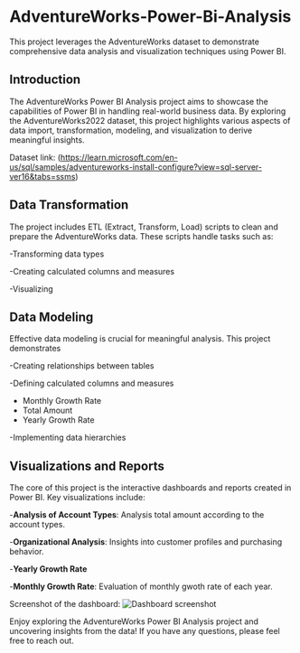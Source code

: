# AdventureWorks-Power-Bi-Analysis
This project leverages the AdventureWorks dataset to demonstrate comprehensive data analysis and visualization techniques using Power BI.

## Introduction
The AdventureWorks Power BI Analysis project aims to showcase the capabilities of Power BI in handling real-world business data. By exploring the AdventureWorks2022 dataset, this project highlights various aspects of data import, transformation, modeling, and visualization to derive meaningful insights.

Dataset link: (https://learn.microsoft.com/en-us/sql/samples/adventureworks-install-configure?view=sql-server-ver16&tabs=ssms)

## Data Transformation
The project includes ETL (Extract, Transform, Load) scripts to clean and prepare the AdventureWorks data. These scripts handle tasks such as:

-Transforming data types

-Creating calculated columns and measures

-Visualizing

## Data Modeling
Effective data modeling is crucial for meaningful analysis. This project demonstrates

-Creating relationships between tables

-Defining calculated columns and measures
  - Monthly Growth Rate
  - Total Amount
  - Yearly Growth Rate
    
-Implementing data hierarchies

## Visualizations and Reports
The core of this project is the interactive dashboards and reports created in Power BI. Key visualizations include:

-**Analysis of Account Types**: Analysis total amount according to the account types.

-**Organizational Analysis**: Insights into customer profiles and purchasing behavior.

-**Yearly Growth Rate**

-**Monthly Growth Rate**: Evaluation of monthly gwoth rate of each year.

Screenshot of the dashboard: ![Dashboard screenshot](https://"github.com/ViruniRuvinya/AdventureWorks-Power-Bi-Analysis/blob/main/AdventureWorks%20Dashboard.PNG")


Enjoy exploring the AdventureWorks Power BI Analysis project and uncovering insights from the data! If you have any questions, please feel free to reach out.










